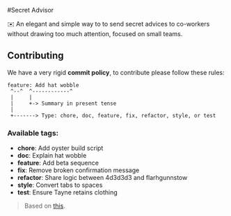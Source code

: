 #Secret Advisor

 :envelope: An elegant and simple way to to send secret advices to co-workers without drawing too much attention, focused on small teams.

## Contributing

 We have a very rigid **commit policy**, to contribute please follow these rules:

```
feature: Add hat wobble
 ^--^  ^------------^
 |     |
 |     +-> Summary in present tense
 |
 +-------> Type: chore, doc, feature, fix, refactor, style, or test
```

### Available tags:

 * **chore**: Add oyster build script
 * **doc**: Explain hat wobble
 * **feature**: Add beta sequence
 * **fix**: Remove broken confirmation message
 * **refactor**: Share logic between 4d3d3d3 and flarhgunnstow
 * **style**: Convert tabs to spaces
 * **test**: Ensure Tayne retains clothing

> Based on [this](http://seesparkbox.com/foundry/semantic_commit_messages).
